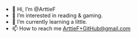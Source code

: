 - 👋 Hi, I’m @ArttieF
- 👀 I’m interested in reading & gaming.
- 🌱 I’m currently learning a little.
- 📫 How to reach me ArttieF+GitHub@gmail.com

